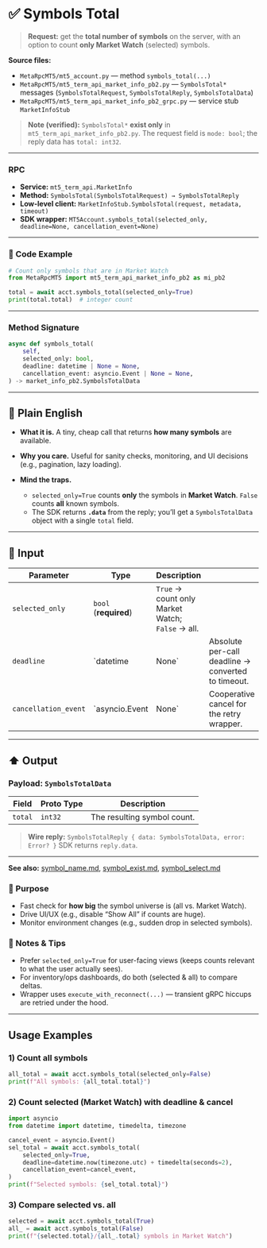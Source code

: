 # ✅ Symbols Total

> **Request:** get the **total number of symbols** on the server, with an option to count **only Market Watch** (selected) symbols.

**Source files:**

* `MetaRpcMT5/mt5_account.py` — method `symbols_total(...)`
* `MetaRpcMT5/mt5_term_api_market_info_pb2.py` — `SymbolsTotal*` messages (`SymbolsTotalRequest`, `SymbolsTotalReply`, `SymbolsTotalData`)
* `MetaRpcMT5/mt5_term_api_market_info_pb2_grpc.py` — service stub `MarketInfoStub`

> **Note (verified):** `SymbolsTotal*` **exist only** in `mt5_term_api_market_info_pb2.py`. The request field is `mode: bool`; the reply data has `total: int32`.

---

### RPC

* **Service:** `mt5_term_api.MarketInfo`
* **Method:** `SymbolsTotal(SymbolsTotalRequest) → SymbolsTotalReply`
* **Low-level client:** `MarketInfoStub.SymbolsTotal(request, metadata, timeout)`
* **SDK wrapper:** `MT5Account.symbols_total(selected_only, deadline=None, cancellation_event=None)`

---

### 🔗 Code Example

```python
# Count only symbols that are in Market Watch
from MetaRpcMT5 import mt5_term_api_market_info_pb2 as mi_pb2

total = await acct.symbols_total(selected_only=True)
print(total.total)  # integer count
```

---

### Method Signature

```python
async def symbols_total(
    self,
    selected_only: bool,
    deadline: datetime | None = None,
    cancellation_event: asyncio.Event | None = None,
) -> market_info_pb2.SymbolsTotalData
```

---

## 💬 Plain English

* **What it is.** A tiny, cheap call that returns **how many symbols** are available.
* **Why you care.** Useful for sanity checks, monitoring, and UI decisions (e.g., pagination, lazy loading).
* **Mind the traps.**

  * `selected_only=True` counts **only** the symbols in **Market Watch**. `False` counts **all** known symbols.
  * The SDK returns **`.data`** from the reply; you’ll get a `SymbolsTotalData` object with a single `total` field.

---

## 🔽 Input

| Parameter            | Type                  | Description                                      |                                                    |   |
| -------------------- | --------------------- | ------------------------------------------------ | -------------------------------------------------- | - |
| `selected_only`      | `bool` (**required**) | `True` → count only Market Watch; `False` → all. |                                                    |   |
| `deadline`           | \`datetime            | None\`                                           | Absolute per-call deadline → converted to timeout. |   |
| `cancellation_event` | \`asyncio.Event       | None\`                                           | Cooperative cancel for the retry wrapper.          |   |

---

## ⬆️ Output

### Payload: `SymbolsTotalData`

| Field   | Proto Type | Description                 |
| ------- | ---------- | --------------------------- |
| `total` | `int32`    | The resulting symbol count. |

> **Wire reply:** `SymbolsTotalReply { data: SymbolsTotalData, error: Error? }`
> SDK returns `reply.data`.

---
**See also:** [symbol\_name.md](./symbol_name.md), [symbol\_exist.md](./symbol_exist.md), [symbol\_select.md](./symbol_select.md)

### 🎯 Purpose

* Fast check for **how big** the symbol universe is (all vs. Market Watch).
* Drive UI/UX (e.g., disable “Show All” if counts are huge).
* Monitor environment changes (e.g., sudden drop in selected symbols).

### 🧩 Notes & Tips

* Prefer `selected_only=True` for user-facing views (keeps counts relevant to what the user actually sees).
* For inventory/ops dashboards, do both (selected & all) to compare deltas.
* Wrapper uses `execute_with_reconnect(...)` — transient gRPC hiccups are retried under the hood.

---

## Usage Examples

### 1) Count all symbols

```python
all_total = await acct.symbols_total(selected_only=False)
print(f"All symbols: {all_total.total}")
```

### 2) Count selected (Market Watch) with deadline & cancel

```python
import asyncio
from datetime import datetime, timedelta, timezone

cancel_event = asyncio.Event()
sel_total = await acct.symbols_total(
    selected_only=True,
    deadline=datetime.now(timezone.utc) + timedelta(seconds=2),
    cancellation_event=cancel_event,
)
print(f"Selected symbols: {sel_total.total}")
```

### 3) Compare selected vs. all

```python
selected = await acct.symbols_total(True)
all_ = await acct.symbols_total(False)
print(f"{selected.total}/{all_.total} symbols in Market Watch")
```

